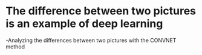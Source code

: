# The difference between two pictures is an example of deep learning
-Analyzing the differences between two pictures with the CONVNET method

